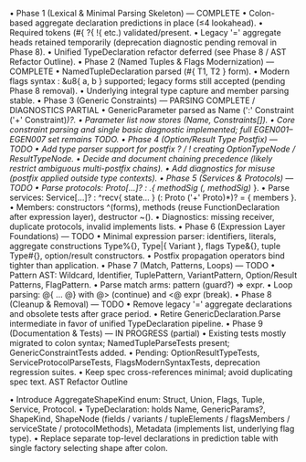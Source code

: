 • Phase 1 (Lexical & Minimal Parsing Skeleton) — COMPLETE
  • Colon-based aggregate declaration predictions in place (≤4 lookahead).
  • Required tokens (#{ ?{ !{ etc.) validated/present.
  • Legacy '=' aggregate heads retained temporarily (deprecation diagnostic pending removal in Phase 8).
  • Unified TypeDeclaration refactor deferred (see Phase 8 / AST Refactor Outline).
• Phase 2 (Named Tuples & Flags Modernization) — COMPLETE
  • NamedTupleDeclaration parsed (#{ T1, T2 } form).
  • Modern flags syntax : &u8{ a, b } supported; legacy forms still accepted (pending Phase 8 removal).
  • Underlying integral type capture and member parsing stable.
• Phase 3 (Generic Constraints) — PARSING COMPLETE / DIAGNOSTICS PARTIAL
  • GenericParameter parsed as Name (':' Constraint ('+' Constraint)*)?.
  • Parameter list now stores (Name, Constraints[]).
  • Core constraint parsing and single basic diagnostic implemented; full EGEN001–EGEN007 set remains TODO.
• Phase 4 (Option/Result Type Postfix) — TODO
  • Add type parser support for postfix ? / ! creating OptionTypeNode / ResultTypeNode.
  • Decide and document chaining precedence (likely restrict ambiguous multi-postfix chains).
  • Add diagnostics for misuse (postfix applied outside type contexts).
• Phase 5 (Services & Protocols) — TODO
  • Parse protocols: Proto[...]? : .{ methodSig (, methodSig)* }.
  • Parse services: Service[...]? : ^recv{ state... } (: Proto ('+' Proto)*)? = { members }.
  • Members: constructors ^(forms), methods (reuse FunctionDeclaration after expression layer), destructor ~().
  • Diagnostics: missing receiver, duplicate protocols, invalid implements lists.
• Phase 6 (Expression Layer Foundations) — TODO
  • Minimal expression parser: identifiers, literals, aggregate constructions Type%{}, Type|{ Variant }, flags Type&{}, tuple Type#{}, option/result constructors.
  • Postfix propagation operators bind tighter than application.
• Phase 7 (Match, Patterns, Loops) — TODO
  • Pattern AST: Wildcard, Identifier, TuplePattern, VariantPattern, Option/Result Patterns, FlagPattern.
  • Parse match arms: pattern (guard?) => expr.
  • Loop parsing: @{ ... @} with @> (continue) and <@ expr (break).
• Phase 8 (Cleanup & Removal) — TODO
  • Remove legacy '=' aggregate declarations and obsolete tests after grace period.
  • Retire GenericDeclaration.Parse intermediate in favor of unified TypeDeclaration pipeline.
• Phase 9 (Documentation & Tests) — IN PROGRESS (partial)
  • Existing tests mostly migrated to colon syntax; NamedTupleParseTests present; GenericConstraintTests added.
  • Pending: OptionResultTypeTests, ServiceProtocolParseTests, FlagsModernSyntaxTests, deprecation regression suites.
  • Keep spec cross-references minimal; avoid duplicating spec text.
AST Refactor Outline


• Introduce AggregateShapeKind enum: Struct, Union, Flags, Tuple, Service, Protocol.
• TypeDeclaration: holds Name, GenericParams?, ShapeKind, ShapeNode (fields / variants / tupleElements / flagsMembers / serviceState / protocolMethods), Metadata (implements list, underlying flag type).
• Replace separate top-level declarations in prediction table with single factory selecting shape after colon.
